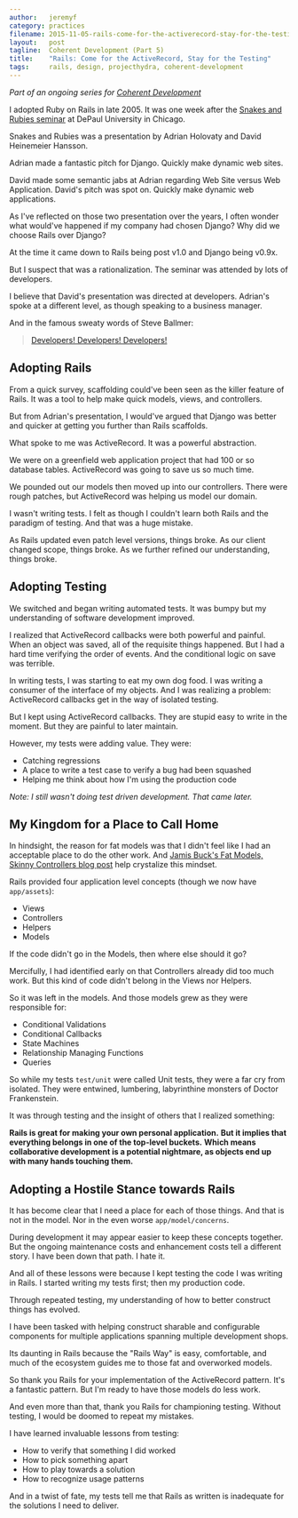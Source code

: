 ```yaml
---
author:   jeremyf
category: practices
filename: 2015-11-05-rails-come-for-the-activerecord-stay-for-the-testing.md
layout:   post
tagline:  Coherent Development (Part 5)
title:    "Rails: Come for the ActiveRecord, Stay for the Testing"
tags:     rails, design, projecthydra, coherent-development
---
```


*Part of an ongoing series for [Coherent Development](/practices/coherent-development-part-1/)*

I adopted Ruby on Rails in late 2005.
It was one week after the [Snakes and Rubies seminar](https://www.youtube.com/watch?v=cb9KDt9aXc8) at DePaul University in Chicago.

Snakes and Rubies was a presentation by Adrian Holovaty and David Heinemeier Hansson.

Adrian made a fantastic pitch for Django.
Quickly make dynamic web sites.

David made some semantic jabs at Adrian regarding Web Site versus Web Application.
David's pitch was spot on.
Quickly make dynamic web applications.

As I've reflected on those two presentation over the years, I often wonder what would've happened if my company had chosen Django? Why did we choose Rails over Django?

At the time it came down to Rails being post v1.0 and Django being v0.9x.

But I suspect that was a rationalization.
The seminar was attended by lots of developers.

I believe that David's presentation was directed at developers. Adrian's spoke at a different level, as though speaking to a business manager.

And in the famous sweaty words of Steve Ballmer:

> [Developers! Developers! Developers!](https://www.youtube.com/watch?v=8To-6VIJZRE)

## Adopting Rails

From a quick survey, scaffolding could've been seen as the killer feature of Rails.
It was a tool to help make quick models, views, and controllers.

But from Adrian's presentation, I would've argued that Django was better and quicker at getting you further than Rails scaffolds.

What spoke to me was ActiveRecord.
It was a powerful abstraction.

We were on a greenfield web application project that had 100 or so database tables.
ActiveRecord was going to save us so much time.

We pounded out our models then moved up into our controllers.
There were rough patches, but ActiveRecord was helping us model our domain.

I wasn't writing tests. I felt as though I couldn't learn both Rails and the paradigm of testing.
And that was a huge mistake.

As Rails updated even patch level versions, things broke.
As our client changed scope, things broke.
As we further refined our understanding, things broke.

## Adopting Testing

We switched and began writing automated tests.
It was bumpy but my understanding of software development improved.

I realized that ActiveRecord callbacks were both powerful and painful.
When an object was saved, all of the requisite things happened.
But I had a hard time verifying the order of events.
And the conditional logic on save was terrible.

In writing tests, I was starting to eat my own dog food.
I was writing a consumer of the interface of my objects.
And I was realizing a problem: ActiveRecord callbacks get in the way of isolated testing.

But I kept using ActiveRecord callbacks.
They are stupid easy to write in the moment.
But they are painful to later maintain.

However, my tests were adding value.
They were:

* Catching regressions
* A place to write a test case to verify a bug had been squashed
* Helping me think about how I'm using the production code

*Note: I still wasn't doing test driven development. That came later.*

## My Kingdom for a Place to Call Home

In hindsight, the reason for fat models was that I didn't feel like I had an acceptable place to do the other work.
And [Jamis Buck's Fat Models, Skinny Controllers blog post](http://weblog.jamisbuck.org/2006/10/18/skinny-controller-fat-model) help crystalize this mindset.

Rails provided four application level concepts (though we now have `app/assets`):

* Views
* Controllers
* Helpers
* Models

If the code didn't go in the Models, then where else should it go?

Mercifully, I had identified early on that Controllers already did too much work.
But this kind of code didn't belong in the Views nor Helpers.

So it was left in the models.
And those models grew as they were responsible for:

* Conditional Validations
* Conditional Callbacks
* State Machines
* Relationship Managing Functions
* Queries

So while my tests `test/unit` were called Unit tests, they were a far cry from isolated.
They were entwined, lumbering, labyrinthine monsters of Doctor Frankenstein.

It was through testing and the insight of others that I realized something:

**Rails is great for making your own personal application.**
**But it implies that everything belongs in one of the top-level buckets.**
**Which means collaborative development is a potential nightmare, as objects end up with many hands touching them.**

## Adopting a Hostile Stance towards Rails

It has become clear that I need a place for each of those things.
And that is not in the model. Nor in the even worse `app/model/concerns`.

During development it may appear easier to keep these concepts together.
But the ongoing maintenance costs and enhancement costs tell a different story.
I have been down that path.
I hate it.

And all of these lessons were because I kept testing the code I was writing in Rails.
I started writing my tests first; then my production code.

Through repeated testing, my understanding of how to better construct things has evolved.

I have been tasked with helping construct sharable and configurable components for multiple applications spanning multiple development shops.

Its daunting in Rails because the "Rails Way" is easy, comfortable, and much of the ecosystem guides me to those fat and overworked models.

So thank you Rails for your implementation of the ActiveRecord pattern.
It's a fantastic pattern.
But I'm ready to have those models do less work.

And even more than that, thank you Rails for championing testing.
Without testing, I would be doomed to repeat my mistakes.

I have learned invaluable lessons from testing:

* How to verify that something I did worked
* How to pick something apart
* How to play towards a solution
* How to recognize usage patterns

And in a twist of fate, my tests tell me that Rails as written is inadequate for the solutions I need to deliver.
